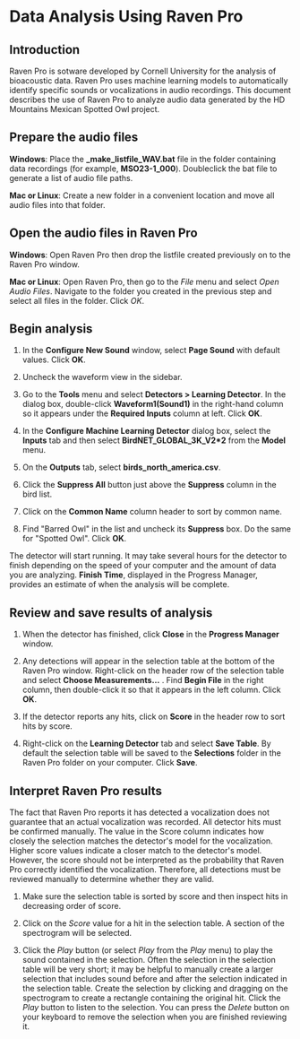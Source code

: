 # Data Analysis Using Raven Pro
## Introduction
Raven Pro is sotware developed by Cornell University for the analysis of bioacoustic data. Raven Pro uses machine learning models to automatically identify specific sounds or vocalizations in audio recordings. This document describes the use of Raven Pro to analyze audio data generated by the HD Mountains Mexican Spotted Owl project.

## Prepare the audio files
**Windows**: Place the **_make_listfile_WAV.bat** file in the folder containing data recordings (for example, **MSO23-1_000**). Doubleclick the bat file to generate a list of audio file paths.

**Mac or Linux**: Create a new folder in a convenient location and move all audio files into that folder.


## Open the audio files in Raven Pro
**Windows**: Open Raven Pro then drop the listfile created previously on to the Raven Pro window.

**Mac or Linux**: Open Raven Pro, then go to the *File* menu and select *Open Audio Files*. Navigate to the folder you created in the previous step and select all files in the folder. Click *OK*.

## Begin analysis
1. In the **Configure New Sound** window, select **Page Sound** with default values. Click **OK**.


2. Uncheck the waveform view in the sidebar.


3. Go to the **Tools** menu and select **Detectors > Learning Detector**. In the dialog box, double-click **Waveform1(Sound1)** in the right-hand column so it appears under the **Required Inputs** column at left. Click **OK**.


4. In the **Configure Machine Learning Detector** dialog box, select the  **Inputs** tab and then select **BirdNET_GLOBAL_3K_V2*2** from the **Model** menu.


5. On the **Outputs** tab, select **birds_north_america.csv**.


6. Click the **Suppress All** button just above the **Suppress** column in the bird list.


7. Click on the **Common Name** column header to sort by common name.


8. Find "Barred Owl" in the list and uncheck its **Suppress** box. Do the same for "Spotted Owl". Click **OK**.


The detector will start running. It may take several hours for the detector to finish depending on the speed of your computer and the amount of data you are analyzing. **Finish Time**, displayed in the Progress Manager, provides an estimate of when the analysis will be complete.


## Review and save results of analysis
1. When the detector has finished, click **Close** in the **Progress Manager** window.


2. Any detections will appear in the selection table at the bottom of the Raven Pro window. Right-click on the header row of the selection table and select **Choose Measurements…** . Find **Begin File** in the right column, then double-click it so that it appears in the left column. Click **OK**.


3. If the detector reports any hits, click on **Score** in the header row to sort hits by score.


4. Right-click on the **Learning Detector** tab and select **Save Table**. By default the selection table will be saved to the **Selections** folder in the Raven Pro folder on your computer. Click **Save**.


## Interpret Raven Pro results
The fact that Raven Pro reports it has detected a vocalization does not guarantee that an actual vocalization was recorded. All detector hits must be confirmed manually. The value in the Score column indicates how closely the selection matches the detector's model for the vocalization. Higher score values indicate a closer match to the detector's model. However, the score should not be interpreted as the probability that Raven Pro correctly identified the vocalization. Therefore, all detections must be reviewed manually to determine whether they are valid.

1. Make sure the selection table is sorted by score and then inspect hits in decreasing order of score.

2. Click on the *Score* value for a hit in the selection table. A section of the spectrogram will be selected.

3. Click the *Play* button (or select *Play* from the *Play* menu) to play the sound contained in the selection. Often the selection in the selection table will be very short; it may be helpful to manually create a larger selection that includes sound before and after the selection indicated in the selection table. Create the selection by clicking and dragging on the spectrogram to create a rectangle containing the original hit. Click the *Play* button to listen to the selection. You can press the *Delete* button on your keyboard to remove the selection when you are finished reviewing it.
